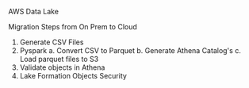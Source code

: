 AWS Data Lake

Migration Steps from On Prem to Cloud
1. Generate CSV Files
2. Pyspark 
   a. Convert CSV to Parquet
   b. Generate Athena Catalog's 
   c. Load parquet files to S3
3. Validate objects in Athena
4. Lake Formation Objects Security 
